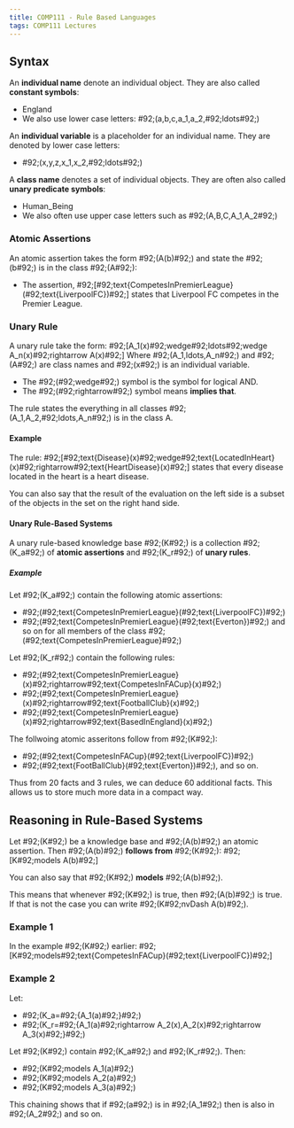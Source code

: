```yaml
---
title: COMP111 - Rule Based Languages
tags: COMP111 Lectures
---
```

## Syntax
An **individual name** denote an individual object. They are also called **constant symbols**:

* England
* We also use lower case letters: \#92;(a,b,c,a_1,a_2,\#92;ldots\#92;)

An **individual variable** is a placeholder for an individual name. They are denoted by lower case letters:

* \#92;(x,y,z,x_1,x_2,\#92;ldots\#92;)

A **class name** denotes a set of individual objects. They are often also called **unary predicate symbols**:

* Human_Being
* We also often use upper case letters such as \#92;(A,B,C,A_1,A_2\#92;)

### Atomic Assertions

An atomic assertion takes the form \#92;(A(b)\#92;) and state the \#92;(b\#92;) is in the class \#92;(A\#92;):

* The assertion,
\#92;[\#92;text{CompetesInPremierLeague}(\#92;text{LiverpoolFC})\#92;] states that Liverpool FC competes in the Premier League.

### Unary Rule
A unary rule take the form:
\#92;[A_1(x)\#92;wedge\#92;ldots\#92;wedge A_n(x)\#92;rightarrow A(x)\#92;]
Where \#92;(A_1,ldots,A_n\#92;) and \#92;(A\#92;) are class names and \#92;(x\#92;) is an individual variable.

* The \#92;(\#92;wedge\#92;) symbol is the symbol for logical AND.
* The \#92;(\#92;rightarrow\#92;) symbol means **implies that**.

The rule states the everything in all classes \#92;(A_1,A_2,\#92;ldots,A_n\#92;) is in the class A.

#### Example

The rule:
\#92;[\#92;text{Disease}(x)\#92;wedge\#92;text{LocatedInHeart}(x)\#92;rightarrow\#92;text{HeartDisease}(x)\#92;]
states that every disease located in the heart is a heart disease.

You can also say that the result of the evaluation on the left side is a subset of the objects in the set on the right hand side.

#### Unary Rule-Based Systems
A unary rule-based knowledge base \#92;(K\#92;) is a collection \#92;(K_a\#92;) of **atomic assertions** and \#92;(K_r\#92;) of **unary rules**.

##### Example
Let \#92;(K_a\#92;) contain the following atomic assertions:

* \#92;(\#92;text{CompetesInPremierLeague}(\#92;text{LiverpoolFC})\#92;)
* \#92;(\#92;text{CompetesInPremierLeague}(\#92;text{Everton})\#92;) and so on for all members of the class \#92;(\#92;text{CompetesInPremierLeague}\#92;)

Let \#92;(K_r\#92;) contain the following rules:

* \#92;(\#92;text{CompetesInPremierLeague}(x)\#92;rightarrow\#92;text{CompetesInFACup}(x)\#92;)
* \#92;(\#92;text{CompetesInPremierLeague}(x)\#92;rightarrow\#92;text{FootballClub}(x)\#92;)
* \#92;(\#92;text{CompetesInPremierLeague}(x)\#92;rightarrow\#92;text{BasedInEngland}(x)\#92;)

The follwoing atomic asseritons follow from \#92;(K\#92;):

* \#92;(\#92;text{CompetesInFACup}(\#92;text{LiverpoolFC})\#92;)
* \#92;(\#92;text{FootBallClub}(\#92;text{Everton})\#92;), and so on.

Thus from 20 facts and 3 rules, we can deduce 60 additional facts. This allows us to store much more data in a compact way.

## Reasoning in Rule-Based Systems
Let \#92;(K\#92;) be a knowledge base and \#92;(A(b)\#92;) an atomic assertion. Then \#92;(A(b)\#92;) **follows from** \#92;(K\#92;):
\#92;[K\#92;models A(b)\#92;]

You can also say that \#92;(K\#92;) **models** \#92;(A(b)\#92;).

This means that whenever \#92;(K\#92;) is true, then \#92;(A(b)\#92;) is true. If that is not the case you can write \#92;(K\#92;nvDash A(b)\#92;).

### Example 1
In the example \#92;(K\#92;) earlier:
\#92;[K\#92;models\#92;text{CompetesInFACup}(\#92;text{LiverpoolFC})\#92;]

### Example 2
Let:

* \#92;(K_a=\#92;{A_1(a)\#92;}\#92;)
* \#92;(K_r=\#92;{A_1(a)\#92;rightarrow A_2(x),A_2(x)\#92;rightarrow A_3(x)\#92;}\#92;)

Let \#92;(K\#92;) contain \#92;(K_a\#92;) and \#92;(K_r\#92;). Then:

* \#92;(K\#92;models A_1(a)\#92;)
* \#92;(K\#92;models A_2(a)\#92;)
* \#92;(K\#92;models A_3(a)\#92;)

This chaining shows that if \#92;(a\#92;) is in \#92;(A_1\#92;) then is also in \#92;(A_2\#92;) and so on.
